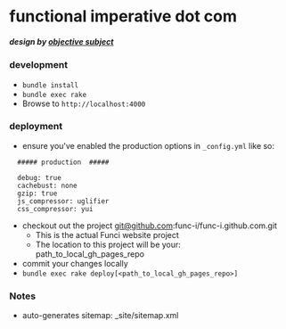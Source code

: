 functional imperative dot com
=============
##### design by [objective subject](http://objectivesubject.com)


### development

* `bundle install`
* `bundle exec rake`
* Browse to `http://localhost:4000`


### deployment

* ensure you've enabled the production options in `_config.yml` like so:
```
  ##### production  #####

  debug: true
  cachebust: none
  gzip: true
  js_compressor: uglifier
  css_compressor: yui
```

* checkout out the project git@github.com:func-i/func-i.github.com.git
    * This is the actual Funci website project
    * The location to this project will be your: path_to_local_gh_pages_repo
* commit your changes locally
* `bundle exec rake deploy[<path_to_local_gh_pages_repo>]`


### Notes

* auto-generates sitemap: _site/sitemap.xml
